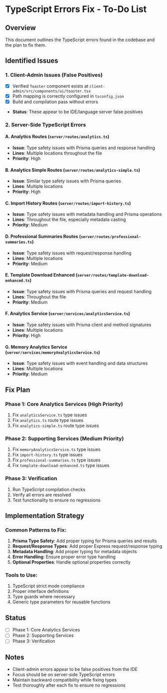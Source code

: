 # TypeScript Errors Fix - To-Do List

## Overview
This document outlines the TypeScript errors found in the codebase and the plan to fix them.

## Identified Issues

### 1. Client-Admin Issues (False Positives)
- [x] Verified `Toaster` component exists at `client-admin/src/components/ui/toaster.tsx`
- [x] Path mapping is correctly configured in `tsconfig.json`
- [x] Build and compilation pass without errors
- **Status**: These appear to be IDE/language server false positives

### 2. Server-Side TypeScript Errors

#### A. Analytics Routes (`server/routes/analytics.ts`)
- **Issue**: Type safety issues with Prisma queries and response handling
- **Lines**: Multiple locations throughout the file
- **Priority**: High

#### B. Analytics Simple Routes (`server/routes/analytics-simple.ts`)
- **Issue**: Similar type safety issues with Prisma queries
- **Lines**: Multiple locations
- **Priority**: High

#### C. Import History Routes (`server/routes/import-history.ts`)
- **Issue**: Type safety issues with metadata handling and Prisma operations
- **Lines**: Throughout the file, especially metadata casting
- **Priority**: Medium

#### D. Professional Summaries Routes (`server/routes/professional-summaries.ts`)
- **Issue**: Type safety issues with request/response handling
- **Lines**: Multiple locations
- **Priority**: Medium

#### E. Template Download Enhanced (`server/routes/template-download-enhanced.ts`)
- **Issue**: Type safety issues with Prisma queries and request handling
- **Lines**: Throughout the file
- **Priority**: Medium

#### F. Analytics Service (`server/services/analyticsService.ts`)
- **Issue**: Type safety issues with Prisma client and method signatures
- **Lines**: Multiple locations
- **Priority**: High

#### G. Memory Analytics Service (`server/services/memoryAnalyticsService.ts`)
- **Issue**: Type safety issues with event handling and data structures
- **Lines**: Multiple locations
- **Priority**: Medium

## Fix Plan

### Phase 1: Core Analytics Services (High Priority)
1. Fix `analyticsService.ts` type issues
2. Fix `analytics.ts` route type issues
3. Fix `analytics-simple.ts` route type issues

### Phase 2: Supporting Services (Medium Priority)
1. Fix `memoryAnalyticsService.ts` type issues
2. Fix `import-history.ts` type issues
3. Fix `professional-summaries.ts` type issues
4. Fix `template-download-enhanced.ts` type issues

### Phase 3: Verification
1. Run TypeScript compilation checks
2. Verify all errors are resolved
3. Test functionality to ensure no regressions

## Implementation Strategy

### Common Patterns to Fix:
1. **Prisma Type Safety**: Add proper typing for Prisma queries and results
2. **Request/Response Types**: Add proper Express request/response typing
3. **Metadata Handling**: Add proper typing for metadata objects
4. **Error Handling**: Ensure proper error type handling
5. **Optional Properties**: Handle optional properties correctly

### Tools to Use:
1. TypeScript strict mode compliance
2. Proper interface definitions
3. Type guards where necessary
4. Generic type parameters for reusable functions

## Status
- [ ] Phase 1: Core Analytics Services
- [ ] Phase 2: Supporting Services  
- [ ] Phase 3: Verification

## Notes
- Client-admin errors appear to be false positives from the IDE
- Focus should be on server-side TypeScript errors
- Maintain backward compatibility while fixing types
- Test thoroughly after each fix to ensure no regressions